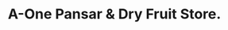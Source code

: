 ---
title: "A-One Pansar & Dry Fruit Store."
url: /karachi/a-one-pansar-and-dry-fruit-store/
shop: shop
---
